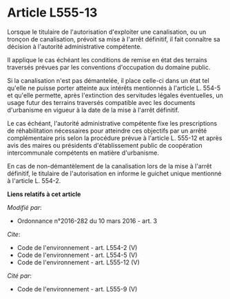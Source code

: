 # Article L555-13

Lorsque le titulaire de l'autorisation d'exploiter une canalisation, ou un tronçon de canalisation, prévoit sa mise à l'arrêt
définitif, il fait connaître sa décision à l'autorité administrative compétente. 

Il applique le cas échéant les conditions de remise en état des terrains traversés prévues par les conventions d'occupation
du domaine public. 

Si la canalisation n'est pas démantelée, il place celle-ci dans un état tel qu'elle ne puisse porter atteinte aux intérêts
mentionnés à l'article L. 554-5 et qu'elle permette, après l'extinction des servitudes légales éventuelles, un usage futur
des terrains traversés compatible avec les documents d'urbanisme en vigueur à la date de la mise à l'arrêt définitif. 

Le cas échéant, l'autorité administrative compétente fixe les prescriptions de réhabilitation nécessaires pour atteindre ces
objectifs par un arrêté complémentaire pris selon la procédure prévue à l'article L. 555-12 et après avis des maires ou
présidents d'établissement public de coopération intercommunale compétents en matière d'urbanisme. 

En cas de non-démantèlement de la canalisation lors de la mise à l'arrêt définitif, le titulaire de l'autorisation en informe
le guichet unique mentionné à l'article L. 554-2.

**Liens relatifs à cet article**

_Modifié par_:

  - Ordonnance n°2016-282 du 10 mars 2016 - art. 3

_Cite_:

  - Code de l'environnement - art. L554-2 (V)
  - Code de l'environnement - art. L554-5 (V)
  - Code de l'environnement - art. L555-12 (V)

_Cité par_:

  - Code de l'environnement - art. L555-9 (V)

